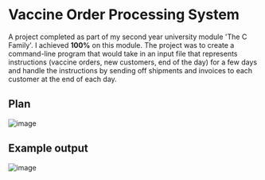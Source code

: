 # Vaccine Order Processing System
A project completed as part of my second year university module 'The C Family'. I achieved **100%** on this module.
The project was to create a command-line program that would take in an input file that represents instructions (vaccine orders, new customers, end of the day) for a few days and handle the instructions by sending off shipments and invoices to each customer at the end of each day. 

## Plan
![image](https://user-images.githubusercontent.com/42321644/189524432-a8f33929-f960-4022-9c4d-6423f6d12b3b.png)

## Example output
![image](https://user-images.githubusercontent.com/42321644/189524453-66758916-a3b5-4728-a22f-fa615a218239.png)
